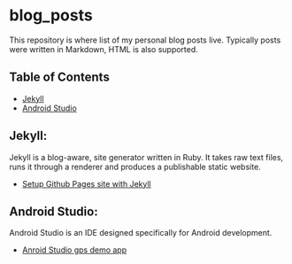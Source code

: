 # blog_posts
This repository is where list of my personal blog posts live. Typically posts were written in Markdown, HTML is also supported.

## Table of Contents
- [Jekyll](#jekyll)
- [Android Studio](#Android%20Studio)

## Jekyll:
Jekyll is a blog-aware, site generator written in Ruby. It takes raw text files, runs it through a renderer and produces a publishable static website.

- [Setup Github Pages site with Jekyll](_posts/2021-08-01-github-pages-site-with-jekyll-theme.md)

## Android Studio:
Android Studio is an IDE designed specifically for Android development.

- [Anroid Studio gps demo app](_posts/2021-08-10-android-studio-gps-demo-app.md)
